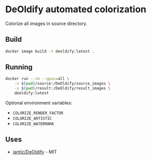 # DeOldify automated colorization

Colorize all images in source directory.

## Build

```bash
docker image build -t deoldify:latest .
```

## Running

```bash
docker run --rm --gpus=all \
    -v $(pwd)/source:/DeOldify/source_images \
    -v $(pwd)/result:/DeOldify/result_images \
    deoldify:latest
```

Optional environment variables:

* `COLORIZE_RENDER_FACTOR`
* `COLORIZE_ARTISTIC`
* `COLORIZE_WATERMARK`

## Uses

* [jantic/DeOldify](https://github.com/jantic/DeOldify) - MIT
